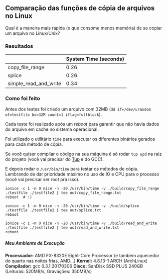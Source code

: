 ## Comparação das funções de cópia de arquivos no Linux

Qual é a maneira mais rápida (e que consome menos memória) de se copiar um
arquivo no Linux/Unix?

### Resultados

|                        | System Time (seconds) |
|------------------------|-----------------------|
|     copy_file_range    |       0.26            |
|         splice         |       0.26            |
| simple_read_and_write  |       0.34            |


### Como foi feito

Antes dos testes foi criado um arquivo com 32MB
(`dd if=/dev/urandom of=testfile bs=32M count=1 iflag=fullblock`).

Cada teste foi realizado após um _reboot_ para garantir que não havia dados
do arquivo em cache no sistema operacional.

Foi utilizado o utilitário `time` para executar os diferentes binários gerados
para cada método de cópia.

Se você quiser compilar o código na sua máquina é só rodar `tup upd` na raiz
do projeto (você vai precisar do [Tup](gittup.org) e do GCC).

E depois rodar o `/usr/bin/time` para testar os métodos de cópia. Lembrando de
dar prioridade máximo no uso de IO e CPU para o processo (você vai precisar
ser root pra isso).

```shellscript
ionice -c 1 -n 0 nice -n -20 /usr/bin/time -v ./build/copy_file_range ./testfile ./testfile2 | tee out/copy_file_range.txt
reboot  # :)

ionice -c 1 -n 0 nice -n -20 /usr/bin/time -v ./build/splice ./testfile ./testfile2 | tee out/splice.txt
reboot

ionice -c 1 -n 0 nice -n -20 /usr/bin/time -v ./build/read_and_write ./testfile ./testfile2 | tee out/read_and_write.txt
reboot
```

##### Meu Ambiente de Execução

**Processador:** AMD FX-8320E Eight-Core Processor (e também aquecedor do quarto nas noites frias, AMD...)
**Kernel:** 4.8.13-1 ARCH (ArchLinux)
**Compilador:** gcc 6.3.1 20170306
**Disco:** SanDisk SSD PLUS 240GB (Leituras: 520MB/s, Gravações: 350MB/s)


